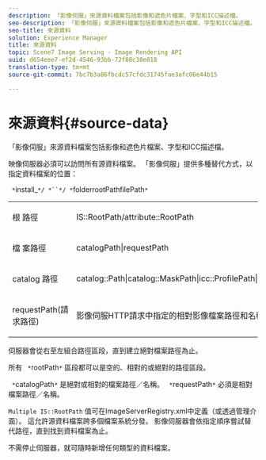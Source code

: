 ```yaml
---
description: 「影像伺服」來源資料檔案包括影像和遮色片檔案、字型和ICC描述檔。
seo-description: 「影像伺服」來源資料檔案包括影像和遮色片檔案、字型和ICC描述檔。
seo-title: 來源資料
solution: Experience Manager
title: 來源資料
topic: Scene7 Image Serving - Image Rendering API
uuid: d654eee7-ef2d-4546-93bb-72f80c38e018
translation-type: tm+mt
source-git-commit: 7bc7b3a86fbcdc57cfdc31745fae3afc06e44b15

---
```



# 來源資料{#source-data}

「影像伺服」來源資料檔案包括影像和遮色片檔案、字型和ICC描述檔。

映像伺服器必須可以訪問所有源資料檔案。 「影像伺服」提供多種替代方式，以指定資料檔案的位置：

` *`install_`*/ *``*/ *`folderrootPathfilePath`*`

<table id="simpletable_26686444C7EF46D6BC4C0490C8010BF9"> 
 <tr class="strow"> 
  <td class="stentry"> <p><span class="codeph"> 根 <span class="varname"> 路徑</span></span> </p></td> 
  <td class="stentry"> <p><span class="codeph"> IS::RootPath/attribute::RootPath</span> </p></td> 
 </tr> 
 <tr class="strow"> 
  <td class="stentry"> <p><span class="codeph"> 檔 <span class="varname"> 案路徑 </span></span> </p></td> 
  <td class="stentry"> <p><span class="codeph"> catalogPath|requestPath</span> </p></td> 
 </tr> 
 <tr class="strow"> 
  <td class="stentry"> <p><span class="codeph"> catalog <span class="varname"> 路徑</span></span> </p></td> 
  <td class="stentry"> <p><span class="codeph"> catalog::Path|catalog::MaskPath|icc::ProfilePath|font::FontPath|font::MetricsPath</span> </p></td> 
 </tr> 
 <tr class="strow"> 
  <td class="stentry"> <p><span class="codeph"> requestPath(請 <span class="varname"> 求路徑)</span></span> </p></td> 
  <td class="stentry"> <p><span class="codeph"> 影像伺服HTTP請求中指定的相對影像檔案路徑和名稱</span> </p></td> 
 </tr> 
</table>

伺服器會從右至左組合路徑區段，直到建立絕對檔案路徑為止。

所有 ` *`rootPath`*` 區段都可以是空的、相對的或絕對的路徑區段。

` *`catalogPath`*` 是絕對或相對的檔案路徑／名稱。 ` *`requestPath`*` 必須是相對檔案路徑／名稱。

`Multiple IS::RootPath` 值可在ImageServerRegistry.xml中定義（或透過管理介面）。 這允許源資料檔案跨多個檔案系統分發。 影像伺服器會依指定順序嘗試替代路徑，直到找到資料檔案為止。

不需停止伺服器，就可隨時新增任何類型的資料檔案。
